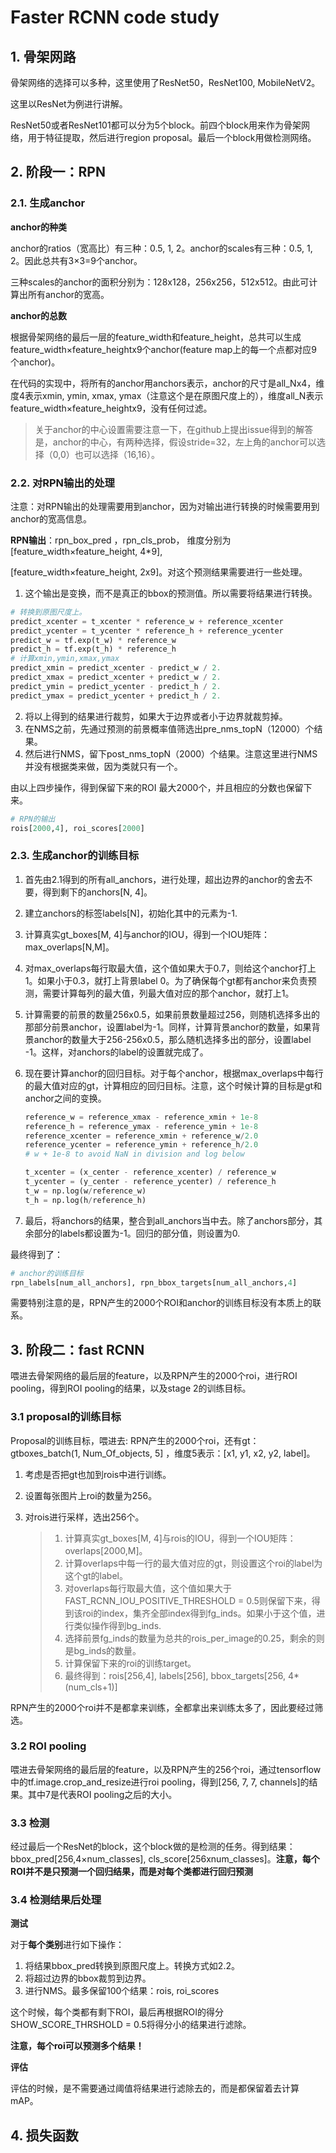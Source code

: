 # Faster RCNN code study

## 1. 骨架网路

骨架网络的选择可以多种，这里使用了ResNet50，ResNet100, MobileNetV2。

这里以ResNet为例进行讲解。

ResNet50或者ResNet101都可以分为5个block。前四个block用来作为骨架网络，用于特征提取，然后进行region proposal。最后一个block用做检测网络。

## 2. 阶段一：RPN

### 2.1. 生成anchor

**anchor的种类**

anchor的ratios（宽高比）有三种：0.5, 1, 2。anchor的scales有三种：0.5, 1, 2。因此总共有3×3=9个anchor。

三种scales的anchor的面积分别为：128x128，256x256，512x512。由此可计算出所有anchor的宽高。

**anchor的总数**

根据骨架网络的最后一层的feature_width和feature_height，总共可以生成feature_width×feature_heightx9个anchor(feature map上的每一个点都对应9个anchor)。

在代码的实现中，将所有的anchor用anchors表示，anchor的尺寸是all_Nx4，维度4表示xmin, ymin, xmax, ymax（注意这个是在原图尺度上的），维度all_N表示feature_width×feature_heightx9，没有任何过滤。

> 关于anchor的中心设置需要注意一下，在github上提出issue得到的解答是，anchor的中心，有两种选择，假设stride=32，左上角的anchor可以选择（0,0）也可以选择（16,16）。

### 2.2. 对RPN输出的处理

注意：对RPN输出的处理需要用到anchor，因为对输出进行转换的时候需要用到anchor的宽高信息。

**RPN输出**：rpn_box_pred ，rpn_cls_prob， 维度分别为[feature_width×feature_height, 4*9],

[feature_width×feature_height, 2x9]。对这个预测结果需要进行一些处理。

1. 这个输出是变换，而不是真正的bbox的预测值。所以需要将结果进行转换。

~~~python
# 转换到原图尺度上。
predict_xcenter = t_xcenter * reference_w + reference_xcenter
predict_ycenter = t_ycenter * reference_h + reference_ycenter
predict_w = tf.exp(t_w) * reference_w
predict_h = tf.exp(t_h) * reference_h
# 计算xmin,ymin,xmax,ymax
predict_xmin = predict_xcenter - predict_w / 2.
predict_xmax = predict_xcenter + predict_w / 2.
predict_ymin = predict_ycenter - predict_h / 2.
predict_ymax = predict_ycenter + predict_h / 2.
~~~

2. 将以上得到的结果进行裁剪，如果大于边界或者小于边界就裁剪掉。
3. 在NMS之前，先通过预测的前景概率值筛选出pre_nms_topN（12000）个结果。
4. 然后进行NMS，留下post_nms_topN（2000）个结果。注意这里进行NMS并没有根据类来做，因为类就只有一个。

由以上四步操作，得到保留下来的ROI 最大2000个，并且相应的分数也保留下来。

```python
# RPN的输出
rois[2000,4], roi_scores[2000] 
```

### 2.3. 生成anchor的训练目标

1. 首先由2.1得到的所有all_anchors，进行处理，超出边界的anchor的舍去不要，得到剩下的anchors[N, 4]。

2. 建立anchors的标签labels[N]，初始化其中的元素为-1.

3. 计算真实gt_boxes[M, 4]与anchor的IOU，得到一个IOU矩阵：max_overlaps[N,M]。

4. 对max_overlaps每行取最大值，这个值如果大于0.7，则给这个anchor打上1。如果小于0.3，就打上背景label 0。为了确保每个gt都有anchor来负责预测，需要计算每列的最大值，列最大值对应的那个anchor，就打上1。

5. 计算需要的前景的数量256x0.5，如果前景数量超过256，则随机选择多出的那部分前景anchor，设置label为-1。同样，计算背景anchor的数量，如果背景anchor的数量大于256-256x0.5，那么随机选择多出的部分，设置label -1。这样，对anchors的label的设置就完成了。

6. 现在要计算anchor的回归目标。对于每个anchor，根据max_overlaps中每行的最大值对应的gt，计算相应的回归目标。注意，这个时候计算的目标是gt和anchor之间的变换。

   ~~~python
   reference_w = reference_xmax - reference_xmin + 1e-8
   reference_h = reference_ymax - reference_ymin + 1e-8
   reference_xcenter = reference_xmin + reference_w/2.0
   reference_ycenter = reference_ymin + reference_h/2.0
   # w + 1e-8 to avoid NaN in division and log below

   t_xcenter = (x_center - reference_xcenter) / reference_w
   t_ycenter = (y_center - reference_ycenter) / reference_h
   t_w = np.log(w/reference_w)
   t_h = np.log(h/reference_h)
   ~~~

7. 最后，将anchors的结果，整合到all_anchors当中去。除了anchors部分，其余部分的labels都设置为-1。回归的部分值，则设置为0.

最终得到了：

~~~python
# anchor的训练目标
rpn_labels[num_all_anchors], rpn_bbox_targets[num_all_anchors,4]
~~~

需要特别注意的是，RPN产生的2000个ROI和anchor的训练目标没有本质上的联系。

## 3. 阶段二：fast RCNN

喂进去骨架网络的最后层的feature，以及RPN产生的2000个roi，进行ROI pooling，得到ROI pooling的结果，以及stage 2的训练目标。

### 3.1 proposal的训练目标

Proposal的训练目标，喂进去: RPN产生的2000个roi，还有gt：gtboxes_batch(1, Num_Of_objects, 5] ，维度5表示：[x1, y1, x2, y2, label]。

1. 考虑是否把gt也加到rois中进行训练。

2. 设置每张图片上roi的数量为256。

3. 对rois进行采样，选出256个。

   > 1. 计算真实gt_boxes[M, 4]与rois的IOU，得到一个IOU矩阵：overlaps[2000,M]。
   > 2. 计算overlaps中每一行的最大值对应的gt，则设置这个roi的label为这个gt的label。
   > 3. 对overlaps每行取最大值，这个值如果大于FAST_RCNN_IOU_POSITIVE_THRESHOLD = 0.5则保留下来，得到该roi的index，集齐全部index得到fg_inds。如果小于这个值，进行类似操作得到bg_inds.
   > 4. 选择前景fg_inds的数量为总共的rois_per_image的0.25，剩余的则是bg_inds的数量。
   > 5. 计算保留下来的roi的训练target。
   > 6. 最终得到：rois[256,4], labels[256], bbox_targets[256, 4*(num_cls+1)]

RPN产生的2000个roi并不是都拿来训练，全都拿出来训练太多了，因此要经过筛选。

### 3.2 ROI pooling

喂进去骨架网络的最后层的feature，以及RPN产生的256个roi，通过tensorflow中的tf.image.crop_and_resize进行roi pooling，得到[256, 7, 7, channels]的结果。其中7是代表ROI pooling之后的大小。

### 3.3 检测

经过最后一个ResNet的block，这个block做的是检测的任务。得到结果：bbox_pred[256,4×num_classes], cls_score[256xnum_classes]。**注意，每个ROI并不是只预测一个回归结果，而是对每个类都进行回归预测**

### 3.4 检测结果后处理

**测试**

对于**每个类别**进行如下操作：

1. 将结果bbox_pred转换到原图尺度上。转换方式如2.2。
2. 将超过边界的bbox裁剪到边界。
3. 进行NMS。最多保留100个结果：rois,  roi_scores 

这个时候，每个类都有剩下ROI，最后再根据ROI的得分SHOW_SCORE_THRSHOLD = 0.5将得分小的结果进行滤除。

**注意，每个roi可以预测多个结果！**

**评估**

评估的时候，是不需要通过阈值将结果进行滤除去的，而是都保留着去计算mAP。



## 4. 损失函数







